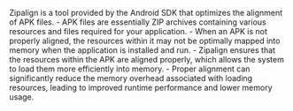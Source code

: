  Zipalign is a tool provided by the Android SDK that optimizes the alignment of APK files.
    - APK files are essentially ZIP archives containing various resources and files required for your application.
    - When an APK is not properly aligned, the resources within it may not be optimally mapped into memory when the application is installed and run.
    - Zipalign ensures that the resources within the APK are aligned properly, which allows the system to load them more efficiently into memory.
    - Proper alignment can significantly reduce the memory overhead associated with loading resources, leading to improved runtime performance and lower memory usage.